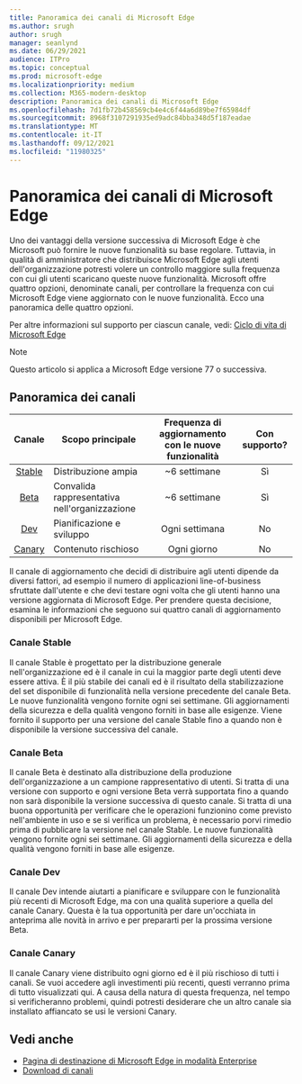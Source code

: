```yaml
---
title: Panoramica dei canali di Microsoft Edge
ms.author: srugh
author: srugh
manager: seanlynd
ms.date: 06/29/2021
audience: ITPro
ms.topic: conceptual
ms.prod: microsoft-edge
ms.localizationpriority: medium
ms.collection: M365-modern-desktop
description: Panoramica dei canali di Microsoft Edge
ms.openlocfilehash: 7d1fb72b458569cb4e4c6f44a6d89be7f65984df
ms.sourcegitcommit: 8968f3107291935ed9adc84bba348d5f187eadae
ms.translationtype: MT
ms.contentlocale: it-IT
ms.lasthandoff: 09/12/2021
ms.locfileid: "11980325"
---
```

# <a name="overview-of-the-microsoft-edge-channels"></a>Panoramica dei canali di Microsoft Edge

Uno dei vantaggi della versione successiva di Microsoft Edge è che Microsoft può fornire le nuove funzionalità su base regolare. Tuttavia, in qualità di amministratore che distribuisce Microsoft Edge agli utenti dell'organizzazione potresti volere un controllo maggiore sulla frequenza con cui gli utenti scaricano queste nuove funzionalità. Microsoft offre quattro opzioni, denominate canali, per controllare la frequenza con cui Microsoft Edge viene aggiornato con le nuove funzionalità. Ecco una panoramica delle quattro opzioni.

Per altre informazioni sul supporto per ciascun canale, vedi: [Ciclo di vita di Microsoft Edge](/deployedge/microsoft-edge-support-lifecycle)
  
> [!NOTE]
> Questo articolo si applica a Microsoft Edge versione 77 o successiva.

## <a name="channel-overview"></a>Panoramica dei canali

|Canale|Scopo principale|Frequenza di aggiornamento con le nuove funzionalità|Con supporto?|
|:---:|---|:---:|:---:|
|[Stable](#stable-channel)|Distribuzione ampia|~6 settimane|Sì|
|[Beta](#beta-channel)|Convalida rappresentativa nell'organizzazione|~6 settimane|Sì|
|[Dev](#dev-channel)|Pianificazione e sviluppo|Ogni settimana|No|
|[Canary](#canary-channel)|Contenuto rischioso|Ogni giorno|No|

Il canale di aggiornamento che decidi di distribuire agli utenti dipende da diversi fattori, ad esempio il numero di applicazioni line-of-business sfruttate dall'utente e che devi testare ogni volta che gli utenti hanno una versione aggiornata di Microsoft Edge. Per prendere questa decisione, esamina le informazioni che seguono sui quattro canali di aggiornamento disponibili per Microsoft Edge.

### <a name="stable-channel"></a>Canale Stable

Il canale Stable è progettato per la distribuzione generale nell'organizzazione ed è il canale in cui la maggior parte degli utenti deve essere attiva. È il più stabile dei canali ed è il risultato della stabilizzazione del set disponibile di funzionalità nella versione precedente del canale Beta. Le nuove funzionalità vengono fornite ogni sei settimane. Gli aggiornamenti della sicurezza e della qualità vengono forniti in base alle esigenze. Viene fornito il supporto per una versione del canale Stable fino a quando non è disponibile la versione successiva del canale.

### <a name="beta-channel"></a>Canale Beta

Il canale Beta è destinato alla distribuzione della produzione dell'organizzazione a un campione rappresentativo di utenti. Si tratta di una versione con supporto e ogni versione Beta verrà supportata fino a quando non sarà disponibile la versione successiva di questo canale. Si tratta di una buona opportunità per verificare che le operazioni funzionino come previsto nell'ambiente in uso e se si verifica un problema, è necessario porvi rimedio prima di pubblicare la versione nel canale Stable. Le nuove funzionalità vengono fornite ogni sei settimane. Gli aggiornamenti della sicurezza e della qualità vengono forniti in base alle esigenze.

### <a name="dev-channel"></a>Canale Dev

Il canale Dev intende aiutarti a pianificare e sviluppare con le funzionalità più recenti di Microsoft Edge, ma con una qualità superiore a quella del canale Canary. Questa è la tua opportunità per dare un'occhiata in anteprima alle novità in arrivo e per prepararti per la prossima versione Beta.

### <a name="canary-channel"></a>Canale Canary

Il canale Canary viene distribuito ogni giorno ed è il più rischioso di tutti i canali. Se vuoi accedere agli investimenti più recenti, questi verranno prima di tutto visualizzati qui. A causa della natura di questa frequenza, nel tempo si verificheranno problemi, quindi potresti desiderare che un altro canale sia installato affiancato se usi le versioni Canary.

## <a name="see-also"></a>Vedi anche

- [Pagina di destinazione di Microsoft Edge in modalità Enterprise](https://aka.ms/EdgeEnterprise)
- [Download di canali](https://aka.ms/EdgeEnterprise)
